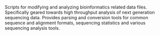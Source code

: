 Scripts for modifying and analyzing bioinformatics related data files. Specifically geared towards high throughput analysis of next generation sequencing data. Provides parsing and conversion tools for common sequence and alignment formats, sequencing statistics and various sequencing analysis tools.